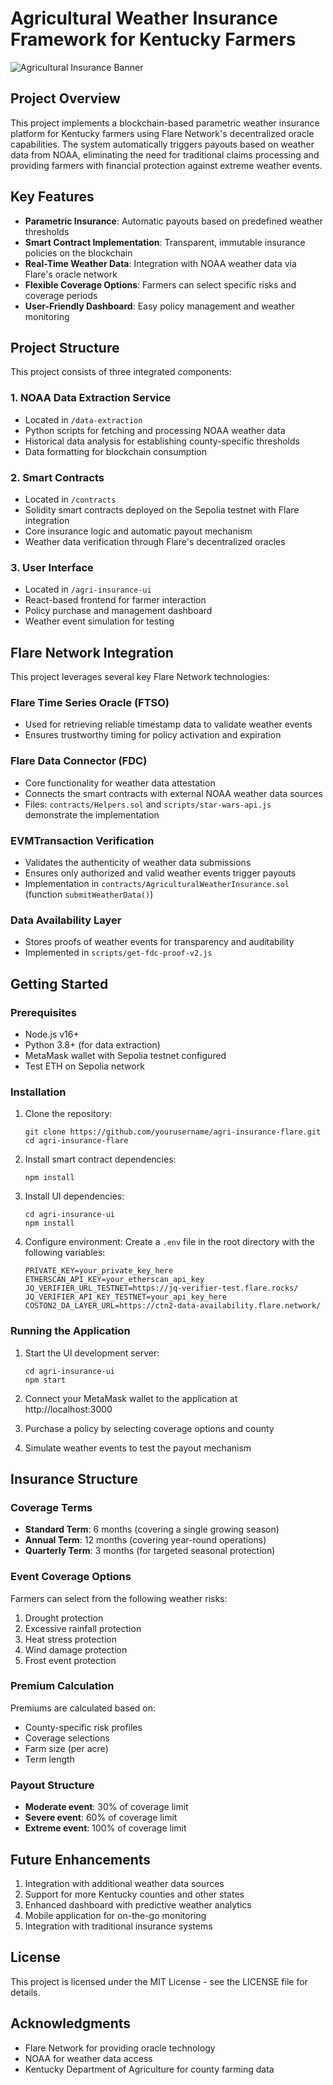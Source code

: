 # Agricultural Weather Insurance Framework for Kentucky Farmers

![Agricultural Insurance Banner](https://via.placeholder.com/1200x300?text=Agricultural+Weather+Insurance)

## Project Overview

This project implements a blockchain-based parametric weather insurance platform for Kentucky farmers using Flare Network's decentralized oracle capabilities. The system automatically triggers payouts based on weather data from NOAA, eliminating the need for traditional claims processing and providing farmers with financial protection against extreme weather events.

## Key Features

- **Parametric Insurance**: Automatic payouts based on predefined weather thresholds
- **Smart Contract Implementation**: Transparent, immutable insurance policies on the blockchain
- **Real-Time Weather Data**: Integration with NOAA weather data via Flare's oracle network
- **Flexible Coverage Options**: Farmers can select specific risks and coverage periods
- **User-Friendly Dashboard**: Easy policy management and weather monitoring

## Project Structure

This project consists of three integrated components:

### 1. NOAA Data Extraction Service

- Located in `/data-extraction`
- Python scripts for fetching and processing NOAA weather data
- Historical data analysis for establishing county-specific thresholds
- Data formatting for blockchain consumption

### 2. Smart Contracts

- Located in `/contracts`
- Solidity smart contracts deployed on the Sepolia testnet with Flare integration
- Core insurance logic and automatic payout mechanism
- Weather data verification through Flare's decentralized oracles

### 3. User Interface

- Located in `/agri-insurance-ui`
- React-based frontend for farmer interaction
- Policy purchase and management dashboard
- Weather event simulation for testing

## Flare Network Integration

This project leverages several key Flare Network technologies:

### Flare Time Series Oracle (FTSO)

- Used for retrieving reliable timestamp data to validate weather events
- Ensures trustworthy timing for policy activation and expiration

### Flare Data Connector (FDC)

- Core functionality for weather data attestation
- Connects the smart contracts with external NOAA weather data sources
- Files: `contracts/Helpers.sol` and `scripts/star-wars-api.js` demonstrate the implementation

### EVMTransaction Verification 

- Validates the authenticity of weather data submissions
- Ensures only authorized and valid weather events trigger payouts
- Implementation in `contracts/AgriculturalWeatherInsurance.sol` (function `submitWeatherData()`)

### Data Availability Layer

- Stores proofs of weather events for transparency and auditability
- Implemented in `scripts/get-fdc-proof-v2.js`

## Getting Started

### Prerequisites

- Node.js v16+
- Python 3.8+ (for data extraction)
- MetaMask wallet with Sepolia testnet configured
- Test ETH on Sepolia network

### Installation

1. Clone the repository:
   ```
   git clone https://github.com/yourusername/agri-insurance-flare.git
   cd agri-insurance-flare
   ```

2. Install smart contract dependencies:
   ```
   npm install
   ```

3. Install UI dependencies:
   ```
   cd agri-insurance-ui
   npm install
   ```

4. Configure environment:
   Create a `.env` file in the root directory with the following variables:
   ```
   PRIVATE_KEY=your_private_key_here
   ETHERSCAN_API_KEY=your_etherscan_api_key
   JQ_VERIFIER_URL_TESTNET=https://jq-verifier-test.flare.rocks/
   JQ_VERIFIER_API_KEY_TESTNET=your_api_key_here
   COSTON2_DA_LAYER_URL=https://ctn2-data-availability.flare.network/
   ```

### Running the Application

1. Start the UI development server:
   ```
   cd agri-insurance-ui
   npm start
   ```

2. Connect your MetaMask wallet to the application at http://localhost:3000

3. Purchase a policy by selecting coverage options and county

4. Simulate weather events to test the payout mechanism

## Insurance Structure

### Coverage Terms

- **Standard Term**: 6 months (covering a single growing season)
- **Annual Term**: 12 months (covering year-round operations)
- **Quarterly Term**: 3 months (for targeted seasonal protection)

### Event Coverage Options

Farmers can select from the following weather risks:
1. Drought protection
2. Excessive rainfall protection
3. Heat stress protection
4. Wind damage protection
5. Frost event protection

### Premium Calculation

Premiums are calculated based on:
- County-specific risk profiles
- Coverage selections
- Farm size (per acre)
- Term length

### Payout Structure

- **Moderate event**: 30% of coverage limit
- **Severe event**: 60% of coverage limit
- **Extreme event**: 100% of coverage limit

## Future Enhancements

1. Integration with additional weather data sources
2. Support for more Kentucky counties and other states
3. Enhanced dashboard with predictive weather analytics
4. Mobile application for on-the-go monitoring
5. Integration with traditional insurance systems

## License

This project is licensed under the MIT License - see the LICENSE file for details.

## Acknowledgments

- Flare Network for providing oracle technology
- NOAA for weather data access
- Kentucky Department of Agriculture for county farming data

